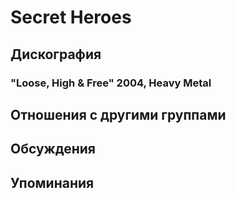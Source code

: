 # Secret Heroes



## Дискография

### "Loose, High & Free" 2004, Heavy Metal




## Отношения с другими группами


## Обсуждения


## Упоминания

